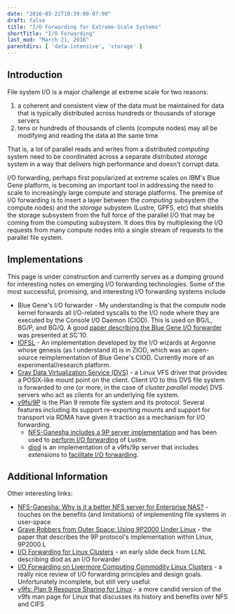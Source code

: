 ```yaml
---
date: "2016-03-21T10:39:00-07:00"
draft: false
title: "I/O Forwarding for Extreme-Scale Systems"
shortTitle: "I/O Forwarding"
last_mod: "March 21, 2016"
parentdirs: [ 'data-intensive', 'storage' ]
---
```


## Introduction

File system I/O is a major challenge at extreme scale for two reasons:

1. a coherent and consistent view of the data must be maintained for data that
   is typically distributed across hundreds or thousands of storage servers
2. tens or hundreds of thousands of clients (compute nodes) may all be modifying
   and reading the data at the same time

That is, a lot of parallel reads and writes from a distributed _computing_
system need to be coordinated across a separate distributed _storage_ system
in a way that delivers high performance and doesn't corrupt data.

I/O forwarding, perhaps first popularized at extreme scales on IBM's Blue Gene
platform, is becoming an important tool in addressing the need to scale to
increasingly large compute and storage platforms.  The premise of I/O forwarding
is to insert a layer between the _computing_ subsystem (the compute nodes) and
the _storage_ subystem (Lustre, GPFS, etc) that shields the storage subsystem
from the full force of the parallel I/O that may be coming from the computing
subsystem.  It does this by multiplexing the I/O requests from many compute nodes
into a single stream of requests to the parallel file system.

## Implementations

This page is under construction and currently serves as a dumping ground for
interesting notes on emerging I/O forwarding technologies.  Some of the most
successful, promising, and interesting I/O forwarding systems include

- Blue Gene's I/O forwarder - My understanding is that the compute node kernel
  forwards all I/O-related syscalls to the I/O node where they are executed by
  the Console I/O Daemon (CIOD).  This is used on BG/L, BG/P, and BG/Q.  A good
  [paper describing the Blue Gene I/O forwarder][bgp ciod paper] was presented
  at SC'10.
- [IOFSL][iofsl site] - An implementation developed by the I/O wizards at
  Argonne whose genesis (as I understand it) is in ZIOD, which was an 
  open-source reimplementation of Blue Gene's CIOD.  Currently more of an
  experimental/research platform.
- [Cray Data Virtualization Service (DVS)][cray dvs] - a Linux VFS driver that
  provides a POSIX-like mount point on the client.  Client I/O to this DVS file
  system is forwarded to one (or more, in the case of _cluster parallel mode_)
  DVS servers who act as clients for an underlying file system.
- [v9fs/9P][v9fs kdoc] is the Plan 9 remote file system and its protocol.
  Several features including its support re-exporting mounts and support for
  transport via RDMA have given it traction as a mechanism for I/O forwarding.
  - [NFS-Ganesha includes a 9P server implementation][nfs-ganesha 9p site] and
    has been used to [perform I/O forwarding][nfs-ganesha io forwarding] of
    Lustre.
  - [diod][diod site] is an implementation of a v9fs/9p server that includes
    extensions to [facilitate I/O forwarding][llnl tr-609233].

## Additional Information

Other interesting links:

- [NFS-Ganesha: Why is it a better NFS server for Enterprise NAS?][nfs-ganesha ibm slides] - touches on the benefits (and limitations) of implementing file systems in user-space
- [Grave Robbers from Outer Space: Using 9P2000 Under Linux][9p2000.L paper] - the paper that describes the 9P protocol's implementation within Linux, 9P2000.L 
- [I/O Forwarding for Linux Clusters][diod io forwarding slides] - an early slide deck from LLNL describing diod as an I/O forwarder 
- [I/O Forwarding on Livermore Computing Commodity Linux Clusters][llnl tr-609233] - a really nice review of I/O forwarding principles and design goals.  Unfortunately incomplete, but still very useful.
- [v9fs: Plan 9 Resource Sharing for Linux][candid v9fs kdoc] - a more candid version of the v9fs man page for Linux that discusses its history and benefits over NFS and CIFS

[bgp ciod paper]: http://dx.doi.org/10.1109/SC.2010.8
[iofsl site]: http://www.mcs.anl.gov/research/projects/iofsl/
[nfs-ganesha 9p site]: https://github.com/nfs-ganesha/nfs-ganesha/wiki/9p
[nfs-ganesha ibm slides]: http://events.linuxfoundation.org/sites/events/files/slides/Collab14_nfsGanesha.pdf
[nfs-ganesha io forwarding]: https://eofs.gsi.de/fileadmin/lad2014/slides/18_Gregoire_Pichon_LAD2014_IOProxies_over_Lustre.pdf
[cray dvs]: http://docs.cray.com/books/S-0005-22/
[llnl tr-609233]: https://e-reports-ext.llnl.gov/pdf/709892.pdf
[v9fs kdoc]: http://landley.net/kdocs/Documentation/filesystems/9p.txt
[candid v9fs kdoc]: http://landley.net/kdocs/Documentation/filesystems/9p.txt
[9p2000.L paper]: https://www.usenix.org/legacy/events/usenix05/tech/freenix/hensbergen.html
[diod site]: https://github.com/chaos/diod
[diod io forwarding slides]: diod.googlecode.com/svn/wiki/garlick-iscr-2011-aug.pdf
